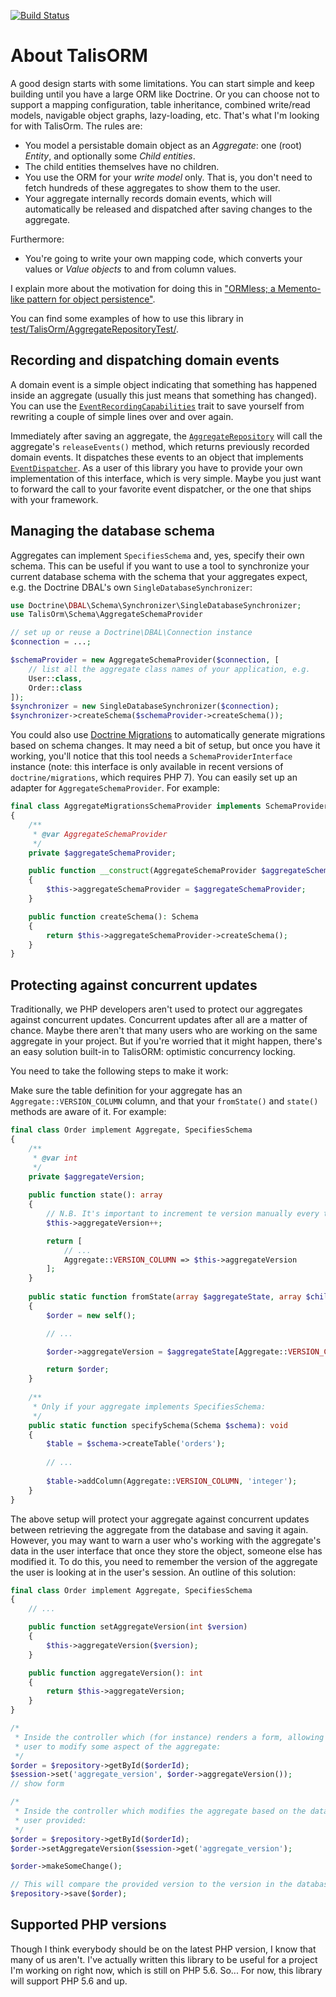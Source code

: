 [![Build Status](https://travis-ci.org/matthiasnoback/TalisORM.svg?branch=master)](https://travis-ci.org/matthiasnoback/TalisORM)

# About TalisORM

A good design starts with some limitations. You can start simple and keep building until you have a large ORM like Doctrine. Or you can choose not to support a mapping configuration, table inheritance, combined write/read models, navigable object graphs, lazy-loading, etc. That's what I'm looking for with TalisOrm. The rules are:

- You model a persistable domain object as an _Aggregate_: one (root) _Entity_, and optionally some _Child entities_.
- The child entities themselves have no children.
- You use the ORM for your _write model_ only. That is, you don't need to fetch hundreds of these aggregates to show them to the user.
- Your aggregate internally records domain events, which will automatically be released and dispatched after saving changes to the aggregate.

Furthermore:

- You're going to write your own mapping code, which converts your values or _Value objects_ to and from column values.

I explain more about the motivation for doing this in ["ORMless; a Memento-like pattern for object persistence"](https://matthiasnoback.nl/2018/03/ormless-a-memento-like-pattern-for-object-persistence).

You can find some examples of how to use this library in [test/TalisOrm/AggregateRepositoryTest/](test/TalisOrm/AggregateRepositoryTest/).

## Recording and dispatching domain events

A domain event is a simple object indicating that something has happened inside an aggregate (usually this just means that something has changed). You can use the [`EventRecordingCapabilities`](src/TalisOrm/DomainEvents/EventRecordingCapabilities.php) trait to save yourself from rewriting a couple of simple lines over and over again.

Immediately after saving an aggregate, the [`AggregateRepository`](src/TalisOrm/AggregateRepository.php) will call the aggregate's `releaseEvents()` method, which returns previously recorded domain events. It dispatches these events to an object that implements [`EventDispatcher`](src/TalisOrm/DomainEvents/EventDispatcher.php). As a user of this library you have to provide your own implementation of this interface, which is very simple. Maybe you just want to forward the call to your favorite event dispatcher, or the one that ships with your framework.

## Managing the database schema

Aggregates can implement `SpecifiesSchema` and, yes, specify their own schema. This can be useful if you want to use a tool to synchronize your current database schema with the schema that your aggregates expect, e.g. the Doctrine DBAL's own `SingleDatabaseSynchronizer`:

```php
use Doctrine\DBAL\Schema\Synchronizer\SingleDatabaseSynchronizer;
use TalisOrm\Schema\AggregateSchemaProvider

// set up or reuse a Doctrine\DBAL\Connection instance
$connection = ...;

$schemaProvider = new AggregateSchemaProvider($connection, [
    // list all the aggregate class names of your application, e.g.
    User::class,
    Order::class
]);
$synchronizer = new SingleDatabaseSynchronizer($connection);
$synchronizer->createSchema($schemaProvider->createSchema());
```

You could also use [Doctrine Migrations](https://github.com/doctrine/migrations/) to automatically generate migrations based on schema changes. It may need a bit of setup, but once you have it working, you'll notice that this tool needs a `SchemaProviderInterface` instance (note: this interface is only available in recent versions of `doctrine/migrations`, which requires PHP 7). You can easily set up an adapter for `AggregateSchemaProvider`. For example:

```php
final class AggregateMigrationsSchemaProvider implements SchemaProviderInterface
{
    /**
     * @var AggregateSchemaProvider
     */
    private $aggregateSchemaProvider;

    public function __construct(AggregateSchemaProvider $aggregateSchemaProvider)
    {
        $this->aggregateSchemaProvider = $aggregateSchemaProvider;
    }

    public function createSchema(): Schema
    {
        return $this->aggregateSchemaProvider->createSchema();
    }
}
```

## Protecting against concurrent updates

Traditionally, we PHP developers aren't used to protect our aggregates against concurrent updates. Concurrent updates after all are a matter of chance. Maybe there aren't that many users who are working on the same aggregate in your project. But if you're worried that it might happen, there's an easy solution built-in to TalisORM: optimistic concurrency locking.

You need to take the following steps to make it work:

Make sure the table definition for your aggregate has an `Aggregate::VERSION_COLUMN` column, and that your `fromState()` and `state()` methods are aware of it. For example:

```php
final class Order implement Aggregate, SpecifiesSchema
{
    /**
     * @var int
     */
    private $aggregateVersion;
    
    public function state(): array
    {
        // N.B. It's important to increment te version manually every time state() gets called!
        $this->aggregateVersion++;

        return [
            // ...
            Aggregate::VERSION_COLUMN => $this->aggregateVersion
        ];
    }
    
    public static function fromState(array $aggregateState, array $childEntityStatesByType): Aggregate
    {
        $order = new self();

        // ...

        $order->aggregateVersion = $aggregateState[Aggregate::VERSION_COLUMN];

        return $order;
    }
    
    /**
     * Only if your aggregate implements SpecifiesSchema:
     */
    public static function specifySchema(Schema $schema): void
    {
        $table = $schema->createTable('orders');
        
        // ...
        
        $table->addColumn(Aggregate::VERSION_COLUMN, 'integer');
    }
}
```

The above setup will protect your aggregate against concurrent updates between retrieving the aggregate from the database and saving it again. However, you may want to warn a user who's working with the aggregate's data in the user interface that once they store the object, someone else has modified it. To do this, you need to remember the version of the aggregate the user is looking at in the user's session. An outline of this solution:

```php
final class Order implement Aggregate, SpecifiesSchema
{
    // ...

    public function setAggregateVersion(int $version)
    {
        $this->aggregateVersion($version);
    }

    public function aggregateVersion(): int
    {
        return $this->aggregateVersion;
    }
}

/*
 * Inside the controller which (for instance) renders a form, allowing the 
 * user to modify some aspect of the aggregate:
 */
$order = $repository->getById($orderId);
$session->set('aggregate_version', $order->aggregateVersion());
// show form

/*
 * Inside the controller which modifies the aggregate based on the data the
 * user provided:
 */
$order = $repository->getById($orderId);
$order->setAggregateVersion($session->get('aggregate_version');

$order->makeSomeChange();

// This will compare the provided version to the version in the database: 
$repository->save($order);
```

## Supported PHP versions

Though I think everybody should be on the latest PHP version, I know that many of us aren't. I've actually written this library to be useful for a project I'm working on right now, which is still on PHP 5.6. So... For now, this library will support PHP 5.6 and up.
